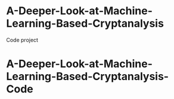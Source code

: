 # A-Deeper-Look-at-Machine-Learning-Based-Cryptanalysis
Code project
# A-Deeper-Look-at-Machine-Learning-Based-Cryptanalysis-Code

